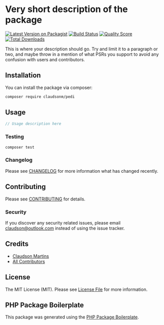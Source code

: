 # Very short description of the package

[![Latest Version on Packagist](https://img.shields.io/packagist/v/claudsonm/pedi.svg?style=flat-square)](https://packagist.org/packages/claudsonm/pedi)
[![Build Status](https://img.shields.io/travis/claudsonm/pedi/master.svg?style=flat-square)](https://travis-ci.org/claudsonm/pedi)
[![Quality Score](https://img.shields.io/scrutinizer/g/claudsonm/pedi.svg?style=flat-square)](https://scrutinizer-ci.com/g/claudsonm/pedi)
[![Total Downloads](https://img.shields.io/packagist/dt/claudsonm/pedi.svg?style=flat-square)](https://packagist.org/packages/claudsonm/pedi)

This is where your description should go. Try and limit it to a paragraph or two, and maybe throw in a mention of what PSRs you support to avoid any confusion with users and contributors.

## Installation

You can install the package via composer:

```bash
composer require claudsonm/pedi
```

## Usage

``` php
// Usage description here
```

### Testing

``` bash
composer test
```

### Changelog

Please see [CHANGELOG](CHANGELOG.md) for more information what has changed recently.

## Contributing

Please see [CONTRIBUTING](CONTRIBUTING.md) for details.

### Security

If you discover any security related issues, please email claudson@outlook.com instead of using the issue tracker.

## Credits

- [Claudson Martins](https://github.com/claudsonm)
- [All Contributors](../../contributors)

## License

The MIT License (MIT). Please see [License File](LICENSE.md) for more information.

## PHP Package Boilerplate

This package was generated using the [PHP Package Boilerplate](https://laravelpackageboilerplate.com).